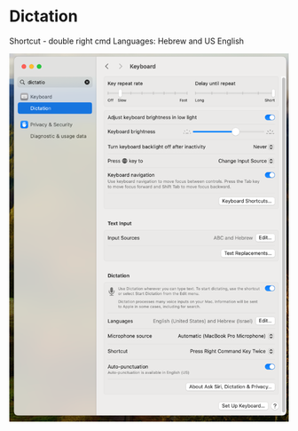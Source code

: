 # Dictation
Shortcut - double right cmd
Languages: Hebrew and US English

![dictation.png](dictation.png)